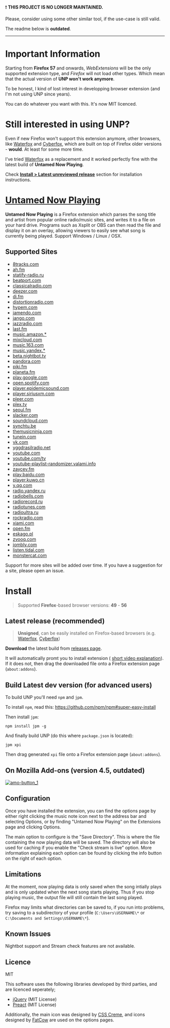 ❗ **THIS PROJECT IS NO LONGER MAINTAINED.**

Please, consider using some other similar tool, if the use-case is still valid.

The readme below is **outdated**.

---

Important Information
=================
Starting from **Firefox 57** and onwards, *WebExtensions* will be the only supported extension type, and *Firefox* will not load other types. Which mean that the actual version of **UNP won't work anymore**.

To be honest, I kind of lost interest in developping browser extension (and I'm not using UNP since years).

You can do whatever you want with this. It's now MIT licenced.

Still interested in using UNP?
=================
Even if new Firefox won't support this extension anymore, other browsers, like [Waterfox](https://www.waterfoxproject.org/) and [Cyberfox](https://cyberfox.8pecxstudios.com), which are built on top of Firefox older versions - **would**. At least for some more time.

I've tried [Waterfox](https://www.waterfoxproject.org/) as a replacement and it worked perfectly fine with the latest build of **Untamed Now Playing**.

Check [**Install > Latest unreviewed release**](#latest-release-recommended) section for installation instructions.


[Untamed Now Playing](https://github.com/Wylk/Untamed-Now-Playing-Next)
=================

**Untamed Now Playing** is a Firefox extension which parses the song title and artist from popular online radio/music sites, and writes it to a file on your hard drive. Programs such as Xsplit or OBS can then read the file and display it on an overlay, allowing viewers to easily see what song is currently being played.
Support Windows / Linux / OSX.

## Supported Sites
* [8tracks.com](http://8tracks.com)
* [ah.fm](http://ah.fm)
* [statify-radio.ru](https://statify-radio.ru/)
* [beatport.com](https://www.beatport.com/listen)
* [classicalradio.com](http://classicalradio.com/)
* [deezer.com](http://deezer.com)
* [di.fm](http://di.fm)
* [distortionradio.com](http://distortionradio.com)
* [hypem.com](http://hypem.com)
* [jamendo.com](http://www.jamendo.com)
* [jango.com](http://jango.com)
* [jazzradio.com](https://www.jazzradio.com/)
* [last.fm](http://last.fm)
* [music.amazon.*](https://music.amazon.com)
* [mixcloud.com](http://www.mixcloud.com)
* [music.163.com](http://music.163.com)
* [music.yandex.*](http://music.yandex.ru)
* [beta.nightbot.tv](http://beta.nightbot.tv)
* [pandora.com](http://pandora.com)
* [piki.fm](http://piki.fm)
* [planeta.fm](http://www.planeta.fm)
* [play.google.com](http://play.google.com/music)
* [open.spotify.com](https://open.spotify.com)
* [player.epidemicsound.com](http://player.epidemicsound.com)
* [player.siriusxm.com](http://player.siriusxm.com)
* [pleer.com](http://pleer.com)
* [plex.tv](http://plex.tv)
* [seoul.fm](http://seoul.fm)
* [slacker.com](http://slacker.com)
* [soundcloud.com](http://soundcloud.com)
* [synchtu.be](http://synchtu.be/r/Playhouse)
* [themusicninja.com](themusicninja.com)
* [tunein.com](http://tunein.com)
* [vk.com](http://vk.com)
* [yggdrasilradio.net](http://yggdrasilradio.net)
* [youtube.com](http://youtube.com)
* [youtube.com/tv](http://youtube.com/tv)
* [youtube-playlist-randomizer.valami.info](http://youtube-playlist-randomizer.valami.info)
* [zaycev.fm](http://zaycev.fm)
* [play.baidu.com](http://play.baidu.com)
* [player.kuwo.cn](http://player.kuwo.cn)
* [y.qq.com](http://y.qq.com)
* [radio.yandex.ru](http://radio.yandex.ru)
* [radiobells.com](https://www.radiobells.com)
* [radiorecord.ru](http://www.radiorecord.ru/player)
* [radiotunes.com](http://www.radiotunes.com)
* [radioultra.ru](http://www.radioultra.ru/player)
* [rockradio.com](https://www.rockradio.com/)
* [xiami.com](http://www.xiami.com/play)
* [open.fm](http://open.fm)
* [eskago.pl](http://www.eskago.pl)
* [zvooq.com](http://zvooq.com)
* [jombly.com](http://www.jombly.com)
* [listen.tidal.com](https://listen.tidal.com)
* [monstercat.com](https://monstercat.com)

Support for more sites will be added over time. If you have a suggestion for a site, please open an issue.

# Install
> Supported **Firefox**-based browser versions: **49** - **56**

## Latest release (recommended)
> **Unsigned**, can be easily installed on Firefox-based browsers (e.g. [Waterfox](https://www.waterfoxproject.org/), [Cyberfox](https://cyberfox.8pecxstudios.com))

**Download** the latest build from [releases page](https://github.com/Wykks/Untamed-Now-Playing-Next/releases).

It will automatically promt you to install extension (
[short video explanation](https://drive.google.com/uc?id=1umZOEK1NBpDHPk1FSOimFd_WfmNh2kE2)). If it does not, then drag the downloaded file onto a Firefox extension page (`about:addons`).

## Build Latest dev version (for advanced users)
To build UNP you'll need `npm` and `jpm`.

To install `npm`, read this: https://github.com/npm/npm#super-easy-install

Then install `jpm`:

    npm install jpm -g
And finally build UNP (do this where `package.json` is located):

    jpm xpi

Then drag generated `xpi` file onto a Firefox extension page (`about:addons`).


## On Mozilla Add-ons (version 4.5, outdated)
[![amo-button_1](https://cloud.githubusercontent.com/assets/1236069/11095684/7c37b7d4-8896-11e5-9e3e-6b7913983a8c.png)](https://addons.mozilla.org/en-US/firefox/addon/untamed-now-playing/)

Configuration
--------------------------------------
Once you have installed the extension, you can find the options page by either right clicking the music note icon next to the address bar and selecting Options, or by finding "Untamed Now Playing" on the Extensions page and clicking Options.

The main option to configure is the "Save Directory". This is where the file containing the now playing data will be saved. The directory will also be used for caching if you enable the "Check stream is live" option. More information explaining each option can be found by clicking the info button on the right of each option.

Limitations
--------------------------------------
At the moment, now playing data is only saved when the song intially plays and is only updated when the next song starts playing. Thus if you stop playing music, the output file will still contain the last song played.

Firefox may limits what directories can be saved to, if you run into problems, try saving to a subdirectory of your profile (`C:\Users\USERNAME\*` or `C:\Documents and Settings\USERNAME\*`).

Known Issues
--------------------------------------
Nightbot support and Stream check features are not available.


Licence
--------------------------------------
MIT

This software uses the following libraries developed by third parties, and are licenced seperately;
* [jQuery](http://jquery.com) (MIT License)
* [Preact](https://preactjs.com) (MIT License)

Additionally, the main icon was designed by [CSS Creme](http://csscreme.com/freeicons/), and icons designed by [FatCow](http://www.fatcow.com/free-icons) are used on the options pages.
